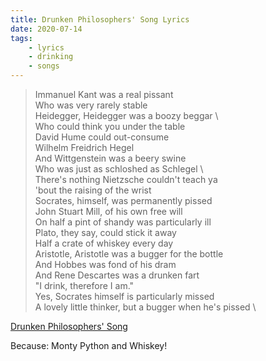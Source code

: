 ```yaml
---
title: Drunken Philosophers' Song Lyrics
date: 2020-07-14
tags:
    - lyrics
    - drinking
    - songs
---
```



> Immanuel Kant was a real pissant\
> Who was very rarely stable  \
> Heidegger, Heidegger was a boozy beggar \  
> Who could think you under the table  \
> David Hume could out-consume  \
> Wilhelm Freidrich Hegel  \
> And Wittgenstein was a beery swine  \
> Who was just as schloshed as Schlegel \  
> There's nothing Nietzsche couldn't teach ya  \
> 'bout the raising of the wrist  \
> Socrates, himself, was permanently pissed  \
> John Stuart Mill, of his own free will  \
> On half a pint of shandy was particularly ill  \
> Plato, they say, could stick it away  \
> Half a crate of whiskey every day  \
> Aristotle, Aristotle was a bugger for the bottle  \
> And Hobbes was fond of his dram  \
> And Rene Descartes was a drunken fart  \
> "I drink, therefore I am."  \
> Yes, Socrates himself is particularly missed  \
> A lovely little thinker, but a bugger when he's pissed  \



[Drunken Philosophers' Song](https://www.youtube.com/watch?v=l9SqQNgDrgg)

Because: Monty Python and Whiskey!
